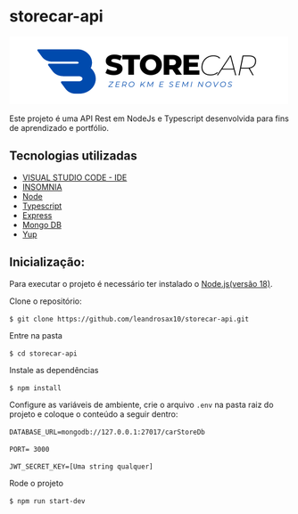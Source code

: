 # storecar-api
![App](https://github.com/leandrosax10/storecar-api/blob/master/src/img/logotipoStoreCar.png)

 Este projeto é uma API Rest em NodeJs e Typescript desenvolvida para fins de aprendizado e portfólio.
 
 ## Tecnologias utilizadas
 
* [VISUAL STUDIO CODE - IDE](#VS_CODE)
* [INSOMNIA](#insomnia)
* [Node](#Node)
* [Typescript](#Typescript)
* [Express](#express)
* [Mongo DB](#MongoDB)
* [Yup](#yup)
 
 ## Inicialização:
 
 Para executar o projeto é necessário ter instalado o [Node.js(versão 18)](https://nodejs.org/en/download).
 
 Clone o repositório:
 
`$ git clone https://github.com/leandrosax10/storecar-api.git`
 
 Entre na pasta
 
 `$ cd storecar-api`
 
 Instale as dependências
 
 `$ npm install`
 
 Configure as variáveis de ambiente, crie o arquivo `.env` na pasta raiz do projeto e coloque o conteúdo a seguir dentro:
 
 `DATABASE_URL=mongodb://127.0.0.1:27017/carStoreDb`
 
 `PORT= 3000`
 
 `JWT_SECRET_KEY=[Uma string qualquer]`
 
 Rode o projeto
 
 `$ npm run start-dev`
